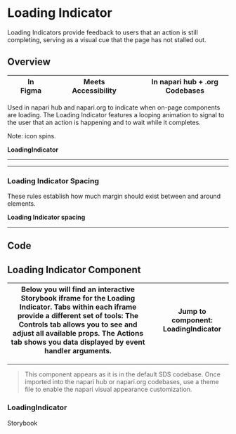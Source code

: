 # Loading Indicator

Loading Indicators provide feedback to users that an action is still completing, serving as a visual cue that the page has not stalled out.

## Overview

|     | In Figma |     |     | Meets Accessibility |     |     | In napari hub + .org Codebases |
| --- | -------- | --- | --- | ------------------- | --- | --- | ------------------------------ |

Used in napari hub and napari.org to indicate when on-page components are loading. The Loading Indicator features a looping animation to signal to the user that an action is happening and to wait while it completes.

Note: icon spins.

**LoadingIndicator**

---

---

### Loading Indicator Spacing

These rules establish how much margin should exist between and around elements.

**Loading Indicator spacing**

---



## Code

## Loading Indicator Component

| Below you will find an interactive Storybook iframe for the Loading Indicator. Tabs within each iframe provide a different set of tools: The Controls tab allows you to see and adjust all available props. The Actions tab shows you data displayed by event handler arguments. |     | **Jump to component:** LoadingIndicator |
| -------------------------------------------------------------------------------------------------------------------------------------------------------------------------------------------------------------------------------------------------------------------------------- | --- | --------------------------------------- |

---

> This component appears as it is in the default SDS codebase. Once imported into the napari hub or napari.org codebases, use a theme file to enable the napari visual appearance customization.

### LoadingIndicator

Storybook


